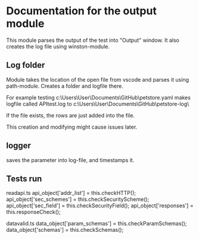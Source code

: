 # Documentation for the output module

This module parses the output of the test into "Output" window.
It also creates the log file using winston-module.

## Log folder
Module takes the location of the open file from vscode and parses it using path-module.
Creates a folder and logfile there.

For example testing c:\Users\User\Documents\GitHub\petstore.yaml
makes logfile called APItest.log to c:\Users\User\Documents\GitHub\petstore-log\

If the file exists, the rows are just added into the file.

This creation and modifying might cause issues later.

## logger

saves the parameter into log-file, and timestamps it.

## Tests run 

readapi.ts
    api_object['addr_list'] = this.checkHTTP();
    api_object['sec_schemes'] = this.checkSecurityScheme();
    api_object['sec_field'] = this.checkSecurityField();
    api_object['responses'] = this.responseCheck();

datavalid.ts
    data_object['param_schemas'] = this.checkParamSchemas();
    data_object['schemas'] = this.checkSchemas();


